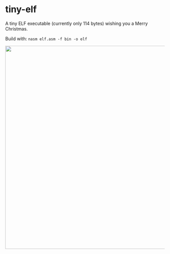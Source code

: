 # tiny-elf

A tiny ELF executable (currently only 114 bytes) wishing you a Merry Christmas.

Build with: ```nasm elf.asm -f bin -o elf```

<img src="https://i.giphy.com/media/fiTtEYeRDpzRm/giphy.gif" width="640">

